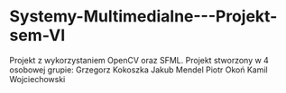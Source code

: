 # Systemy-Multimedialne---Projekt-sem-VI
Projekt z wykorzystaniem OpenCV oraz SFML.
Projekt stworzony w 4 osobowej grupie:
Grzegorz Kokoszka
Jakub Mendel
Piotr Okoń
Kamil Wojciechowski
